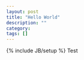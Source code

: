 ```yaml
---
layout: post
title: "Hello World"
description: ""
category: 
tags: []
---
```

{% include JB/setup %}
Test
